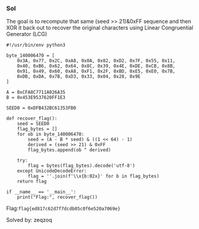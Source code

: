 ### Sol  

The goal is to recompute that same (seed >> 21)&0xFF sequence and then XOR it back out to recover the original characters using Linear Congruential Generator (LCG)  

```
#!/usr/bin/env python3

byte_140006470 = [
    0x3A, 0x77, 0x2C, 0xA8, 0x0A, 0x82, 0xD2, 0x7F, 0x55, 0x11,
    0x40, 0xB6, 0x62, 0x64, 0x8C, 0x39, 0x4E, 0xDE, 0xCB, 0x8B,
    0x91, 0x49, 0x60, 0xA8, 0xF1, 0x2F, 0xBD, 0xE5, 0xE0, 0x7B,
    0xDB, 0xDA, 0x7B, 0xD3, 0x33, 0x04, 0x28, 0x9E
]

A = 0xCFA8C7711A026A35
B = 0x453E9537620FF1E3

SEED0 = 0xDFB432BC61353FB0

def recover_flag():
    seed = SEED0
    flag_bytes = []
    for ob in byte_140006470:
        seed = (A - B * seed) & ((1 << 64) - 1)
        derived = (seed >> 21) & 0xFF
        flag_bytes.append(ob ^ derived)

    try:
        flag = bytes(flag_bytes).decode('utf-8')
    except UnicodeDecodeError:
        flag = ''.join(f'\\x{b:02x}' for b in flag_bytes)
    return flag

if __name__ == '__main__':
    print("Flag:", recover_flag())
```  

Flag:`flag{ed817c62d7f7dcdb05c0f6e520a7069e}`

Solved by: zeqzoq